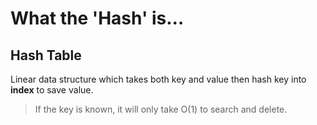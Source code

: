 # What the 'Hash' is…
## Hash Table
Linear data structure which takes both key and value then hash key into **index** to save value.

> If the key is known, it will only take O(1) to search and delete.  